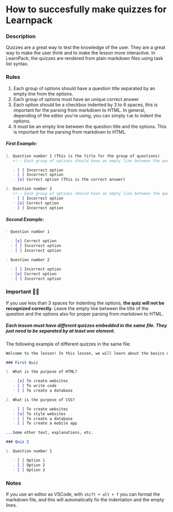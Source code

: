 # How to succesfully make quizzes for Learnpack

### Description

Quizzes are a great way to test the knowledge of the user. They are a great way to make the user think and to make the lesson more interactive. In LearnPack, the quizzes are rendered from plain markdown files using task list syntax.

### Rules

1. Each group of options should have a question title separated by an empty line from the options.
2. Each group of options must have an unique correct answer
3. Each option should be a checkbox indented by 3 to 6 spaces, this is important for the parsing from markdown to HTML. In general, depending of the editor you're using, you can simply `tab` to indent the options.
4. It must be an empty line between the question title and the options. This is important for the parsing from markdown to HTML.

##### First Example:

```md
1. Question number 1 (This is the title for the group of questions)
   <!-- Each group of options should have an empty line between the question title and the options -->

   - [ ] Incorrect option
   - [ ] Incorrect option
   - [x] Correct option (This is the correct answer)

2. Question number 2
   <!-- Each group of options should have an empty line between the question title and the options -->
   - [ ] Incorrect option
   - [x] Correct option
   - [ ] Incorrect option
```

##### Second Example:

```md
- Question number 1

  - [x] Correct option
  - [ ] Incorrect option
  - [ ] Incorrect option

- Question number 2

  - [ ] Incorrect option
  - [x] Correct option
  - [ ] Incorrect option
```

### Important 🖐🏻

If you use less than 3 spaces for indenting the options, **the quiz will not be recognized correctly**. Leave the empty line between the title of the question and the options also for proper parsing from markdown to HTML.

##### Each lesson must have different quizzes embedded in the same file. They just need to be separated by at least one element.

The following example of different quizzes in the same file:

```md
Welcome to the lesson! In this lesson, we will learn about the basics of HTML.

### First Quiz

1. What is the purpose of HTML?

   - [x] To create websites
   - [ ] To write code
   - [ ] To create a database

2. What is the purpose of CSS?

   - [ ] To create websites
   - [x] To style websites
   - [ ] To create a database
   - [ ] To create a mobile app

...Some other text, explanations, etc.

### Quiz 2

1. Question number 1

   - [ ] Option 1
   - [ ] Option 2
   - [ ] Option 3
```

### Notes

If you use an editor as VSCode, with `shift + alt + f` you can format the markdown file, and this will automatically fix the indentation and the empty lines.
